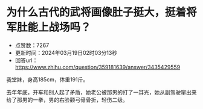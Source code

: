 # 为什么古代的武将画像肚子挺大，挺着将军肚能上战场吗？
- 点赞数：7267
- 更新时间：2024年03月19日02时03分13秒
- 回答url：https://www.zhihu.com/question/359181639/answer/3435429559
<body>
 <p data-pid="16sq8ikB">我堂妹，身高185cm，体重191斤。</p>
 <p data-pid="JnHyGIsf">去年年底，开车和别人起了矛盾，她老公被那男的打了一耳光，她从副驾驶窜出来给了那男的一拳，男的右脸颧弓骨骨折，轻伤二级。</p>
</body>